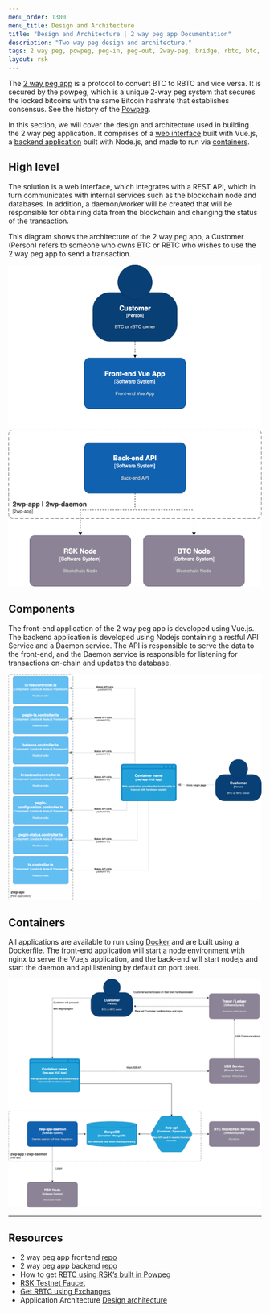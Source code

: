 ```yaml
---
menu_order: 1300
menu_title: Design and Architecture
title: "Design and Architecture | 2 way peg app Documentation"
description: "Two way peg design and architecture."
tags: 2 way peg, powpeg, peg-in, peg-out, 2way-peg, bridge, rbtc, btc, rootstock, testnet, mainnet, guide, setup, integrate, use
layout: rsk
---
```


The [2 way peg app](https://2wp-app.rootstock.io/) is a protocol to convert BTC to RBTC and vice versa. It is secured by the powpeg, which is a unique 2-way peg system that secures the locked bitcoins with the same Bitcoin hashrate that establishes consensus. See the history of the [Powpeg](/rsk/architecture/flyover).

In this section, we will cover the design and architecture used in building the 2 way peg application. It comprises of a [web interface](#high-level) built with Vue.js, a [backend application](#components) built with Node.js, and made to run via [containers](#containers).

## High level

The solution is a web interface, which integrates with a REST API, which in turn communicates with internal services such as the blockchain node and databases. In addition, a daemon/worker will be created that will be responsible for obtaining data from the blockchain and changing the status of the transaction.

This diagram shows the architecture of the 2 way peg app, a Customer (Person) refers to someone who owns BTC or RBTC who wishes to use the 2 way peg app to send a transaction.

![High level diagram - Customer](/assets/img/guides/two-way-peg-app/57-high-level-diagram.png)

## Components

The front-end application of the 2 way peg app is developed using Vue.js. The backend application is developed using Nodejs containing a restful API Service and a Daemon service. The API is responsible to serve the data to the front-end, and the Daemon service is responsible for listening for transactions on-chain and updates the database.

![Frontend Application - 2 way peg](/assets/img/guides/two-way-peg-app/58-frontend-application-diagram.png)

## Containers

All applications are available to run using [Docker](https://www.docker.com/) and are built using a Dockerfile. The front-end application will start a node environment with nginx to serve the Vuejs application, and the back-end will start nodejs and start the daemon and api listening by default on port `3000`.

![Containers Diagram](/assets/img/guides/two-way-peg-app/59-containers-diagram.png)

----

## Resources
- 2 way peg app frontend [repo](https://github.com/rsksmart/2wp-app)
- 2 way peg app backend [repo](https://github.com/rsksmart/2wp-api)
- How to get [RBTC using RSK’s built in Powpeg](https://developers.rootstock.io/guides/get-crypto-on-rsk/powpeg-btc-rbtc/)
- [RSK Testnet Faucet](https://faucet.rootstock.io/)
- [Get RBTC using Exchanges](https://developers.rootstock.io/guides/get-crypto-on-rsk/rbtc-exchanges/)
- Application Architecture [Design architecture](/guides/two-way-peg-app/tech/design-architecture)